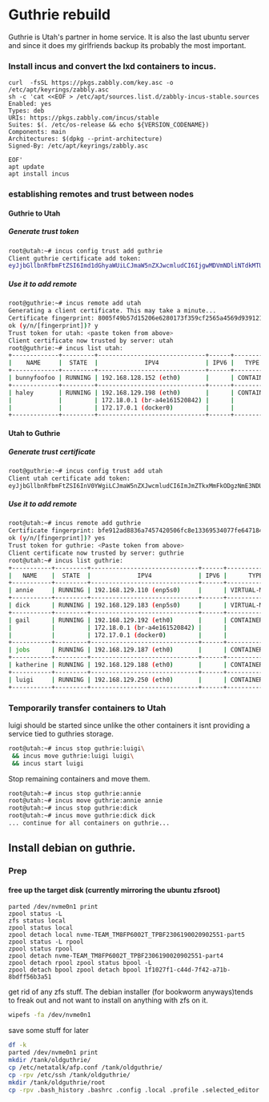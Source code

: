 # Guthrie rebuild 

Guthrie is Utah's partner in home service.
It is also the last ubuntu server and since it does my girlfriends backup its probably the most important.

### Install incus and convert the lxd containers to incus. 

```
curl  -fsSL https://pkgs.zabbly.com/key.asc -o /etc/apt/keyrings/zabbly.asc
sh -c 'cat <<EOF > /etc/apt/sources.list.d/zabbly-incus-stable.sources
Enabled: yes
Types: deb
URIs: https://pkgs.zabbly.com/incus/stable
Suites: $(. /etc/os-release && echo ${VERSION_CODENAME})
Components: main
Architectures: $(dpkg --print-architecture)
Signed-By: /etc/apt/keyrings/zabbly.asc

EOF'
apt update
apt install incus
```

### establishing remotes and trust between nodes

#### Guthrie to Utah

##### Generate trust token

```sh
root@utah:~# incus config trust add guthrie
Client guthrie certificate add token:
eyJjbGllbnRfbmFtZSI6Imd1dGhyaWUiLCJmaW5nZXJwcmludCI6IjgwMDVmNDliNTdkMTUyMDZlNjI4MDE3M2YzNTljZjI1NjVhNDU2OWQ5MzkxMjExZWRhNDllNWMxNDFkNWU0MTIiLCJhZGRyZXNzZXMiOlsiMTkyLjE2OC4wLjIwOjg0NDMiLCIxOTIuMTY4LjEyOS4xMDA6ODQ0MyJdLCJzZWNyZXQiOiI1ZWQzZmJjMjAzMjljMDZiOThiYzc1YzIxZmVmNmU2ZDFhZjM1Zjg0N2NmOTUxNWRjNDJlMjFkYmM2NzllODY1IiwiZXhwaXJlc19hdCI6IjAwMDEtMDEtMDFUMDA6MDA6MDBaIn0=
```

##### Use it to add remote

```sh
root@guthrie:~# incus remote add utah
Generating a client certificate. This may take a minute...
Certificate fingerprint: 8005f49b57d15206e6280173f359cf2565a4569d9391211eda49e5c141d5e412
ok (y/n/[fingerprint])? y
Trust token for utah: <paste token from above>
Client certificate now trusted by server: utah
root@guthrie:~# incus list utah:
+-------------+---------+------------------------------+------+-----------+-----------+
|    NAME     |  STATE  |             IPV4             | IPV6 |   TYPE    | SNAPSHOTS |
+-------------+---------+------------------------------+------+-----------+-----------+
| bunnyfoofoo | RUNNING | 192.168.128.152 (eth0)       |      | CONTAINER | 0         |
+-------------+---------+------------------------------+------+-----------+-----------+
| haley       | RUNNING | 192.168.129.198 (eth0)       |      | CONTAINER | 0         |
|             |         | 172.18.0.1 (br-a4e161520842) |      |           |           |
|             |         | 172.17.0.1 (docker0)         |      |           |           |
+-------------+---------+------------------------------+------+-----------+-----------+

```

#### Utah to Guthrie

##### Generate trust certificate

```sh
root@guthrie:~# incus config trust add utah
Client utah certificate add token:
eyJjbGllbnRfbmFtZSI6InV0YWgiLCJmaW5nZXJwcmludCI6ImJmZTkxMmFkODgzNmE3NDU3NDIwNTA2ZmM4ZTEzMzY5NTM0MDc3ZmU2NDcxODQzMDkzNjMxMTdjYTU4MDFhZDQiLCJhZGRyZXNzZXMiOlsiMTkyLjE2OC4xMjkuMTgyOjg0NDMiXSwic2VjcmV0IjoiNTQ0NDg5MjlkMGNmNTA4M2ViNzc5ODFkMjc4OGNiNWMwYzNmMzI5NjhkNjE1ZTNjYWFjN2MxZjVmMTJlZDg2YiIsImV4cGlyZXNfYXQiOiIwMDAxLTAxLTAxVDAwOjAwOjAwWiJ9
```

##### Use it to add remote

```sh
root@utah:~# incus remote add guthrie
Certificate fingerprint: bfe912ad8836a7457420506fc8e13369534077fe647184309363117ca5801ad4
ok (y/n/[fingerprint])? yes
Trust token for guthrie: <Paste token from above>
Client certificate now trusted by server: guthrie
root@utah:~# incus list guthrie:
+-----------+---------+------------------------------+------+-----------------+-----------+
|   NAME    |  STATE  |             IPV4             | IPV6 |      TYPE       | SNAPSHOTS |
+-----------+---------+------------------------------+------+-----------------+-----------+
| annie     | RUNNING | 192.168.129.110 (enp5s0)     |      | VIRTUAL-MACHINE | 0         |
+-----------+---------+------------------------------+------+-----------------+-----------+
| dick      | RUNNING | 192.168.129.183 (enp5s0)     |      | VIRTUAL-MACHINE | 1         |
+-----------+---------+------------------------------+------+-----------------+-----------+
| gail      | RUNNING | 192.168.129.192 (eth0)       |      | CONTAINER       | 3         |
|           |         | 172.18.0.1 (br-a4e161520842) |      |                 |           |
|           |         | 172.17.0.1 (docker0)         |      |                 |           |
+-----------+---------+------------------------------+------+-----------------+-----------+
| jobs      | RUNNING | 192.168.129.187 (eth0)       |      | CONTAINER       | 0         |
+-----------+---------+------------------------------+------+-----------------+-----------+
| katherine | RUNNING | 192.168.129.188 (eth0)       |      | CONTAINER       | 0         |
+-----------+---------+------------------------------+------+-----------------+-----------+
| luigi     | RUNNING | 192.168.129.250 (eth0)       |      | CONTAINER       | 0         |
+-----------+---------+------------------------------+------+-----------------+-----------+
```

### Temporarily transfer containers to Utah

luigi should be started since unlike the other containers it isnt providing a service tied to guthries storage.

```sh
root@utah:~# incus stop guthrie:luigi\
 && incus move guthrie:luigi luigi\
 && incus start luigi
```

Stop remaining containers and move them.

```sh
root@utah:~# incus stop guthrie:annie
root@utah:~# incus move guthrie:annie annie
root@utah:~# incus stop guthrie:dick
root@utah:~# incus move guthrie:dick dick
... continue for all containers on guthrie...
```


## Install debian on guthrie.

### Prep
#### free up the target disk (currently mirroring the ubuntu zfsroot)

```
parted /dev/nvme0n1 print
zpool status -L
zfs status local
zpool status local
zpool detach local nvme-TEAM_TM8FP6002T_TPBF2306190020902551-part5
zpool status -L rpool
zpool status rpool
zpool detach nvme-TEAM_TM8FP6002T_TPBF2306190020902551-part4
zpool detach rpool zpool status bpool -L
zpool detach bpool zpool detach bpool 1f1027f1-c44d-7f42-a71b-8bdff56b3a51
```
get rid of any zfs stuff. 
The debian installer (for bookworm anyways)tends to freak out and not want to install on anything with zfs on it.
```sh
wipefs -fa /dev/nvme0n1
```
save some stuff for later
```sh
df -k
parted /dev/nvme0n1 print
mkdir /tank/oldguthrie/
cp /etc/netatalk/afp.conf /tank/oldguthrie/
cp -rpv /etc/ssh /tank/oldguthrie/
mkdir /tank/oldguthrie/root
cp -rpv .bash_history .bashrc .config .local .profile .selected_editor .ssh zplan go /tank/oldguthrie/root/
```